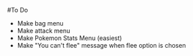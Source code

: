 #To Do

- Make bag menu
- Make attack menu
- Make Pokemon Stats Menu (easiest)
- Make "You can't flee" message when flee option is chosen
